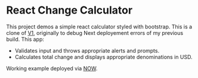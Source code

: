 # React Change Calculator

This project demos a simple react calculator styled with bootstrap. This is a clone of [V1](https://github.com/jezreeljay/react100-change-calculator), originally to debug Next deployement errors of my previous build. This app:

* Validates input and throws appropriate alerts and prompts.
* Calculates total change and displays appropriate denominations in USD.

Working example deployed via [NOW](https://change-calculator-gihbsdzpei.now.sh).